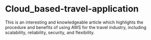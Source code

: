 # Cloud_based-travel-application
This is an interesting and knowledgeable article which highlights the procedure and benefits of using AWS for the travel industry, including scalability, reliability, security, and flexibility.
